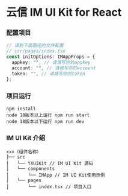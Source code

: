 # 云信 IM UI Kit for React

### 配置项目

```typescript
// 请到下面路径的文件配置
// scr/pages/index.tsx
const initOptions: IMAppProps = {
  appkey: "", // 请填写你的appkey
  account: "", // 请填写你的account
  token: "", // 请填写你的token
};
```

### 项目运行

```
npm install
node 18版本以上运行 npm run start
node 18版本以下运行 npm run dev
```

### IM UI Kit 介绍

```
xxx（组件名称）
├── src
│   └── YXUIKit // IM UI Kit 源码
│   └── components
│       └── IMApp // IM UI Kit使用示例
│   └── pages
│       └── index.tsx // 项目入口
```
